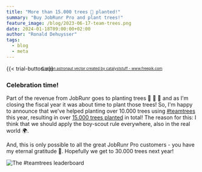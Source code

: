 ```yaml
---
title: "More than 15.000 trees 🌳 planted!"
summary: "Buy JobRunr Pro and plant trees!"
feature_image: /blog/2023-06-17-team-trees.png
date: 2024-01-18T09:00:00+02:00
author: "Ronald Dehuysser"
tags:
  - blog
  - meta
---
```

{{< trial-button >}}

<div style="text-align: center;margin: -2em 0 2em;">
<small style="font-size: 70%;"><a href='https://www.freepik.com/vectors/cartoon-astronaut'>Cartoon astronaut vector created by catalyststuff - www.freepik.com</a></small>
</div>

<style type="text/css">
    .post-full-content img {display: inline-block; margin: 0 auto}
</style>

### Celebration time!
Part of the revenue from JobRunr goes to planting trees 🌳 🌴 🌲 and as I'm closing the fiscal year it was about time to plant those trees! So, I'm happy to announce that we've helped planting over 10.000 trees using [#teamtrees](https://teamtrees.org) this year, resulting in over [15.000 trees planted](https://teamtrees.org/search?q=jobrunr) in total! The reason for this: I think that we should apply the boy-scout rule everywhere, also in the real world 🌍.

And, this is only possible to all the great JobRunr Pro customers - you have my eternal gratitude 🙏. Hopefully we get to 30.000 trees next year!

![The #teamtrees leaderboard](/blog/2024-01-18-team-trees.png "Jeej!")